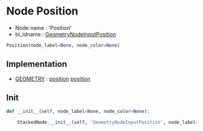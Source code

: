 # Node Position

- Node name : 'Position'
- bl_idname : [GeometryNodeInputPosition](https://docs.blender.org/api/current/bpy.types.GeometryNodeInputPosition.html)


``` python
Position(node_label=None, node_color=None)
```
## Implementation

- [GEOMETRY](/docs/GeoNodes/GEOMETRY.md) : [position](/docs/GeoNodes/GEOMETRY.md#position) [position](/docs/GeoNodes/GEOMETRY.md#position)

## Init

``` python
def __init__(self, node_label=None, node_color=None):

    StackedNode.__init__(self, 'GeometryNodeInputPosition', node_label=node_label, node_color=node_color)
```
